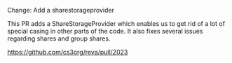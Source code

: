 Change: Add a sharestorageprovider

This PR adds a ShareStorageProvider which enables us to get rid of a lot of special casing in other parts of the code. It also fixes several issues regarding shares and group shares.

https://github.com/cs3org/reva/pull/2023